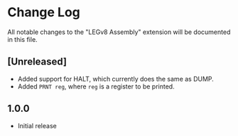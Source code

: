# Change Log

All notable changes to the "LEGv8 Assembly" extension will be documented in this file.

## [Unreleased]

- Added support for HALT, which currently does the same as DUMP.
- Added `PRNT reg`, where `reg` is a register to be printed.

## 1.0.0

- Initial release